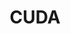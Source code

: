 ---
layout: tag-list
type: tag
title: CUDA
slug: cuda
category: study
sidebar: false
description: >
   CUDA Programming
---